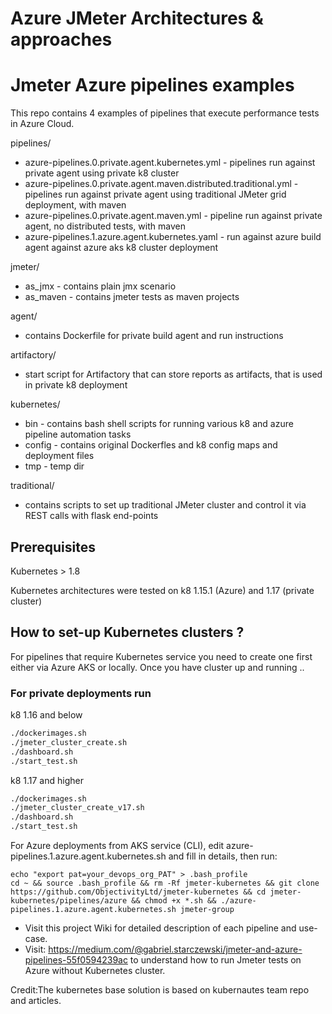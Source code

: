 # Azure JMeter Architectures & approaches
# Jmeter Azure pipelines examples

This repo contains 4 examples of pipelines that execute performance tests in Azure Cloud.

pipelines/
 - azure-pipelines.0.private.agent.kubernetes.yml - pipelines run against private agent using private k8 cluster
 - azure-pipelines.0.private.agent.maven.distributed.traditional.yml - pipelines run against private agent using traditional JMeter grid deployment, with maven
 - azure-pipelines.0.private.agent.maven.yml - pipeline run against private agent, no distributed tests,  with maven
 - azure-pipelines.1.azure.agent.kubernetes.yaml - run against azure build agent against azure aks k8 cluster deployment


jmeter/
 - as_jmx - contains plain jmx scenario
 - as_maven - contains jmeter tests as maven projects

agent/
 - contains Dockerfile for private build agent and run instructions

artifactory/
 - start script for Artifactory that can store reports as artifacts, that is used in private k8 deployment

kubernetes/
 - bin - contains bash shell scripts for running various k8 and azure pipeline automation tasks
 - config - contains original Dockerfles and k8 config maps and deployment files
 - tmp - temp dir

traditional/
  - contains scripts to set up traditional JMeter cluster and control it via REST calls with flask end-points



## Prerequisites

Kubernetes > 1.8


Kubernetes architectures were tested on k8 1.15.1 (Azure) and 1.17 (private cluster)

## How to set-up Kubernetes clusters ?

For pipelines that require Kubernetes service you need to create one first either via Azure AKS or locally. Once you have cluster up and running ..

### For private deployments run

k8 1.16 and below
```bash
./dockerimages.sh
./jmeter_cluster_create.sh
./dashboard.sh
./start_test.sh
```
k8 1.17 and higher

```bash
./dockerimages.sh
./jmeter_cluster_create_v17.sh
./dashboard.sh
./start_test.sh
```

For Azure deployments from AKS service (CLI), edit azure-pipelines.1.azure.agent.kubernetes.sh and fill in details, then run:
```
echo "export pat=your_devops_org_PAT" > .bash_profile
cd ~ && source .bash_profile && rm -Rf jmeter-kubernetes && git clone https://github.com/ObjectivityLtd/jmeter-kubernetes && cd jmeter-kubernetes/pipelines/azure && chmod +x *.sh && ./azure-pipelines.1.azure.agent.kubernetes.sh jmeter-group
```

- Visit this project Wiki for detailed description of each pipeline and use-case.
- Visit: https://medium.com/@gabriel.starczewski/jmeter-and-azure-pipelines-55f0594239ac to understand how to run Jmeter tests on Azure without Kubernetes cluster.

Credit:The kubernetes base solution is based on kubernautes team repo and articles.
